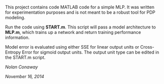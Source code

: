 This project contains code MATLAB code for a simple MLP. It was written for experimentation purposes and is not meant to be a robust tool for PDP modeling.

Run the code using **START.m**. This script will pass a model architecture to **MLP.m**, which trains up a network and return training performance information. 

Model error is evaluated using either SSE for linear output units or Cross-Entropy Error for sigmoid output units. The output unit type can be edited in the START.m script. 

*Nolan Conaway*

*November 16, 2014*